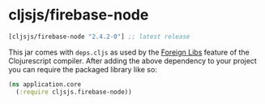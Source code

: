 # cljsjs/firebase-node

[](dependency)
```clojure
[cljsjs/firebase-node "2.4.2-0"] ;; latest release
```
[](/dependency)

This jar comes with `deps.cljs` as used by the [Foreign Libs][flibs] feature
of the Clojurescript compiler. After adding the above dependency to your project
you can require the packaged library like so:

```clojure
(ns application.core
  (:require cljsjs.firebase-node))
```

[flibs]: https://github.com/clojure/clojurescript/wiki/Packaging-Foreign-Dependencies

